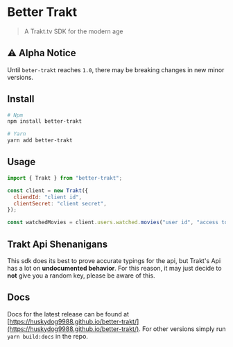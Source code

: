 # Better Trakt

> A Trakt.tv SDK for the modern age

## ⚠️ Alpha Notice

Until `beter-trakt` reaches `1.0`, there may be breaking changes in new minor versions.

## Install

```bash
# Npm
npm install better-trakt

# Yarn
yarn add better-trakt
```

## Usage

```js
import { Trakt } from "better-trakt";

const client = new Trakt({
  cliendId: "client id",
  clientSecret: "client secret",
});

const watchedMovies = client.users.watched.movies("user id", "access token");
```

## Trakt Api Shenanigans

This sdk does its best to prove accurate typings for the api, but Trakt's Api has a lot on **undocumented behavior**. For this reason, it may just decide to **not** give you a random key, please be aware of this.

## Docs

Docs for the latest release can be found at [https://huskydog9988.github.io/better-trakt/](https://huskydog9988.github.io/better-trakt/). For other versions simply run `yarn build:docs` in the repo.
